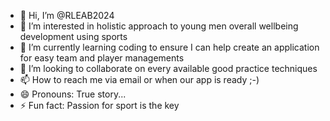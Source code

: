- 👋 Hi, I’m @RLEAB2024
- 👀 I’m interested in holistic approach to young men overall wellbeing development using sports
- 🌱 I’m currently learning coding to ensure I can help create an application for easy team and player managements
- 💞️ I’m looking to collaborate on every available good practice techniques
- 📫 How to reach me via email or when our app is ready ;-)
- 😄 Pronouns: True story...
- ⚡ Fun fact: Passion for sport is the key

<!---
RLEAB2024/RLEAB2024 is a ✨ special ✨ repository because its `README.md` (this file) appears on your GitHub profile.
You can click the Preview link to take a look at your changes.
--->

